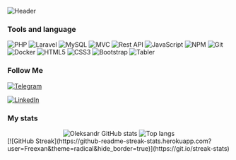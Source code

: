 ![Header](https://github.com/Freexan/chykalo/blob/main/assets/Chykalo%20Oleksandr.png)

### Tools and language
![PHP](https://img.shields.io/badge/-PHP-777BB4?style=for-the-badge&logo=PHP&logoColor=white)
![Laravel](https://img.shields.io/badge/-Laravel-FF2D20?style=for-the-badge&logo=Laravel&logoColor=white)
![MySQL](https://img.shields.io/badge/-MySQL-4479A1?style=for-the-badge&logo=MySQL&logoColor=white)
![MVC](https://img.shields.io/badge/-MVC-8E44AD?style=for-the-badge&logo=php&logoColor=white)
![Rest API](https://img.shields.io/badge/-REST_API-00A1E4?style=for-the-badge&logo=api&logoColor=white)
![JavaScript](https://img.shields.io/badge/-JavaScript-F7DF1E?style=for-the-badge&logo=JavaScript&logoColor=black)
![NPM](https://img.shields.io/badge/-NPM-CB3837?style=for-the-badge&logo=NPM&logoColor=white)
![Git](https://img.shields.io/badge/-Git-F1502F?style=for-the-badge&logo=Git&logoColor=white)
![Docker](https://img.shields.io/badge/-Docker-2496ED?style=for-the-badge&logo=Docker&logoColor=white)
![HTML5](https://img.shields.io/badge/-HTML5-E34F26?style=for-the-badge&logo=HTML5&logoColor=white)
![CSS3](https://img.shields.io/badge/-CSS3-1572B6?style=for-the-badge&logo=CSS3&logoColor=white)
![Bootstrap](https://img.shields.io/badge/-Bootstrap-563D7C?style=for-the-badge&logo=Bootstrap&logoColor=white)
![Tabler](https://img.shields.io/badge/-Tabler-00A1E4?style=for-the-badge&logo=Tabler&logoColor=white)

### Follow Me
[![Telegram](https://img.shields.io/badge/-Telegram-020F0D?style=for-the-badge&logo=telegram&logoColor=26A2E0)](https://t.me/oleksandrchykalo)

[![LinkedIn](https://img.shields.io/badge/-LinkedIn-020F0D?style=for-the-badge&logo=Linkedin&logoColor=0077B7)](https://www.linkedin.com/in/oleksandr-chykalo-7326ba313/)

### My stats 

<div align="center">
<img alt="Oleksandr  GitHub stats" src="https://github-readme-stats.vercel.app/api?username=Freexan&show_icons=true&theme=transparent"/>
<img alt="Top langs" src="https://github-readme-stats.vercel.app/api/top-langs/?username=Freexan&layout=compact&&langs_count=8"/>
</div>
[![GitHub Streak](https://github-readme-streak-stats.herokuapp.com?user=Freexan&theme=radical&hide_border=true)](https://git.io/streak-stats)
